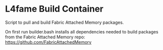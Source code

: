 # L4fame Build Container
Script to pull and build Fabric Attached Memory packages.

On first run builder.bash installs all dependencies needed to build packages from the Fabric Attached Memory repo: https://github.com/FabricAttachedMemory